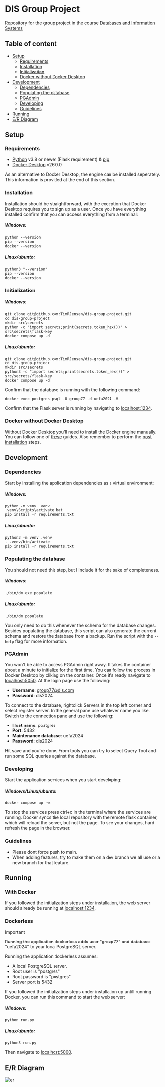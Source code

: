 
# DIS Group Project
Repository for the group project in the course [Databases and Information Systems](https://kurser.ku.dk/course/ndab21010u) 
## Table of content
 - [Setup](#Setup)
	 - [Requirements](#Requirements)
	 - [Installation](#Installation) 
	 - [Initialization](#Initialization) 
	 - [Docker without Docker Desktop](#DockerwithoutDockerDesktop)
 - [Development](#Development)
	 - [Dependencies](#Dependencies)
	 - [Populating the database](#populating-the-database)
	 - [PGAdmin](#PGAdmin) 
	 - [Developing](#Developing)
	 - [Guidelines](#Guidelines)
 - [Running](#Running)
 - [E/R Diagram](#er-diagram)

## Setup
### Requirements
 - [Python](https://www.python.org/downloads/) v3.8 or newer (Flask requirement) & [pip](https://pip.pypa.io/en/stable/installation/)
 - [Docker Desktop](https://docs.docker.com/desktop/) v26.0.0

As an alternative to Docker Desktop, the engine can be installed seperately. This information is provided at the end of this section.
### Installation
Installation should be straightforward, with the exception that Docker Desktop requires you to sign up as a user. Once you have everything installed confirm that you can access everything from a terminal:
#####  Windows:
```
python --version
pip --version
docker --version
```
#####  Linux/ubunto:
```
python3 "--version"
pip --version
docker --version
```
### Initialization
#####  Windows:
```
git clone git@github.com:TimRJensen/dis-group-project.git
cd dis-group-project
mkdir src\secrets
python -c "import secrets;print(secrets.token_hex())" > src\secrets\flask-key
docker compose up -d
```
#####  Linux/ubunto:
```
git clone git@github.com:TimRJensen/dis-group-project.git
cd dis-group-project
mkdir src/secrets
python3 -c "import secrets;print(secrets.token_hex())" > src/secrets/flask-key
docker compose up -d
```
Confirm that the database is running with the following command:
```
docker exec postgres psql -U group77 -d uefa2024 -V
```
Confirm that the Flask server is running by navigating to [localhost:1234](http://localhost:1234?greet=name).
### Docker without Docker Desktop
Without Docker Desktop you'll need to install the Docker engine manually. You can follow one of [these](https://docs.docker.com/engine/install/) guides. Also remember to perform the [post installation](https://docs.docker.com/engine/install/linux-postinstall/) steps.
## Development
### Dependencies
Start by installing the application dependencies as a virtual environment:
#####  Windows:
```
python -m venv .venv
.venv\Scripts\activate.bat
pip install -r requirements.txt
```
#####  Linux/ubunto:
```
python3 -m venv .venv
. .venv/bin/activate
pip install -r requirements.txt
```
### Populating the database
You should not need this step, but I include it for the sake of completeness.
##### Windows:
```
./bin/dm.exe populate
```
##### Linux/ubunto:
```
./bin/dm populate
```
You only need to do this whenever the schema for the database changes. Besides populating the database, this script can also generate the current schema and restore the database from a backup. Run the script with the `--help` flag for more information.
### PGAdmin
You won't be able to access PGAdmin right away. It takes the container about a minute to initialize for the first time. You can follow the process in Docker Desktop by cliking on the container. Once it's ready navigate to [localhost:5050](http://localhost:5050). At the login page use the following:
- **Username**: group77@dis.com
- **Password**: dis2024

To connect to the database, rightclick Servers in the top left corner and select register server. In the general pane use whatever name you like. Switch to the connection pane and use the following:
- **Host name**: postgres
- **Port**: 5432
- **Maintenance database**: uefa2024
- **Password**: dis2024

Hit save and you're done. From tools you can try to select Query Tool and run some SQL queries against the database.
### Developing
Start the application services when you start developing:
#####  Windows/Linux/ubunto:
```
docker compose up -w
```
To stop the services press ctrl+c in the terminal where the services are running. Docker syncs the local repository with the remote flask container, which will reload the server, but not the page. To see your changes, hard refresh the page in the browser.
### Guidelines
 - Please dont force push to main.
 - When adding features, try to make them on a dev branch we all use or a new branch for that feature.

## Running
### With Docker
If you followed the initialization steps under installation, the web server should already be running at [localhost:1234](http://localhost:1234).

### Dockerless
> [!IMPORTANT]
> Running the application dockerless adds user "group77" and database "uefa2024" to your local PostgreSQL server.

Running the application dockerless assumes:
- A local PostgreSQL server.
- Root user is "postgres"
- Root password is "postgres"
- Server port is 5432

If you followed the initialization steps under installation up untill running Docker, you can run this command to start the web server:
#####  Windows:
```
python run.py
```
#####  Linux/ubunto:
```
python3 run.py
```
Then navigate to [localhost:5000](http://localhost:5000). 

## E/R Diagram
![er](https://github.com/TimRJensen/dis-group-project/assets/23018442/dbfb3fe9-8d92-4e71-bd44-89ee1cc2e789)

